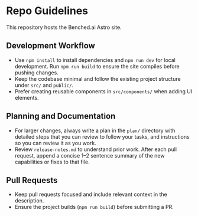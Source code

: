 # Repo Guidelines

This repository hosts the Benched.ai Astro site.

## Development Workflow

- Use `npm install` to install dependencies and `npm run dev` for local development. Run `npm run build` to ensure the site compiles before pushing changes.
- Keep the codebase minimal and follow the existing project structure under `src/` and `public/`.
- Prefer creating reusable components in `src/components/` when adding UI elements.

## Planning and Documentation

- For larger changes, always write a plan in the `plan/` directory with detailed steps that you can review to follow your tasks, and instructions so you can review it as you work.
- Review `release-notes.md` to understand prior work. After each pull request, append a concise 1–2 sentence summary of the new capabilities or fixes to that file.

## Pull Requests

- Keep pull requests focused and include relevant context in the description.
- Ensure the project builds (`npm run build`) before submitting a PR.


